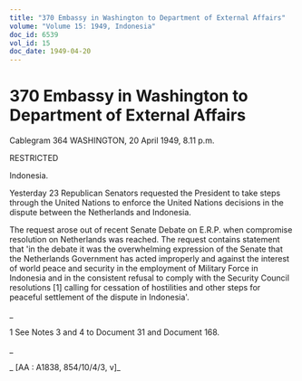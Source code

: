 ```yaml
---
title: "370 Embassy in Washington to Department of External Affairs"
volume: "Volume 15: 1949, Indonesia"
doc_id: 6539
vol_id: 15
doc_date: 1949-04-20
---
```


# 370 Embassy in Washington to Department of External Affairs

Cablegram 364 WASHINGTON, 20 April 1949, 8.11 p.m.

RESTRICTED

Indonesia.

Yesterday 23 Republican Senators requested the President to take steps through the United Nations to enforce the United Nations decisions in the dispute between the Netherlands and Indonesia.

The request arose out of recent Senate Debate on E.R.P. when compromise resolution on Netherlands was reached. The request contains statement that 'in the debate it was the overwhelming expression of the Senate that the Netherlands Government has acted improperly and against the interest of world peace and security in the employment of Military Force in Indonesia and in the consistent refusal to comply with the Security Council resolutions [1] calling for cessation of hostilities and other steps for peaceful settlement of the dispute in Indonesia'.

_

1 See Notes 3 and 4 to Document 31 and Document 168.

_

_ [AA : A1838, 854/10/4/3, v]_
